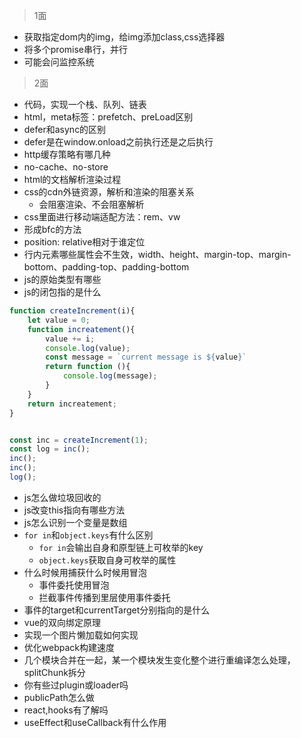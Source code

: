 

> 1面


* 获取指定dom内的img，给img添加class,css选择器
* 将多个promise串行，并行
* 可能会问监控系统


> 2面

* 代码，实现一个栈、队列、链表
* html，meta标签：prefetch、preLoad区别
* defer和async的区别
* defer是在window.onload之前执行还是之后执行
* http缓存策略有哪几种
* no-cache、no-store
* html的文档解析渲染过程
* css的cdn外链资源，解析和渲染的阻塞关系
    * 会阻塞渲染、不会阻塞解析
* css里面进行移动端适配方法：rem、vw
* 形成bfc的方法
* position: relative相对于谁定位
* 行内元素哪些属性会不生效，width、height、margin-top、margin-bottom、padding-top、padding-bottom
* js的原始类型有哪些
* js的闭包指的是什么

```js
function createIncrement(i){
    let value = 0;
    function increatement(){
        value += i;
        console.log(value);
        const message = `current message is ${value}`
        return function (){
            console.log(message);
        }
    }
    return increatement;
}


const inc = createIncrement(1);
const log = inc();
inc();
inc();
log();
```

* js怎么做垃圾回收的
* js改变this指向有哪些方法
* js怎么识别一个变量是数组
* `for in`和`object.keys`有什么区别
    * `for in`会输出自身和原型链上可枚举的key
    * `object.keys`获取自身可枚举的属性
* 什么时候用捕获什么时候用冒泡
    * 事件委托使用冒泡
    * 拦截事件传播到里层使用事件委托
* 事件的target和currentTarget分别指向的是什么
* vue的双向绑定原理
* 实现一个图片懒加载如何实现
* 优化webpack构建速度
* 几个模块合并在一起，某一个模块发生变化整个进行重编译怎么处理，splitChunk拆分
* 你有些过plugin或loader吗
* publicPath怎么做
* react,hooks有了解吗
* useEffect和useCallback有什么作用




